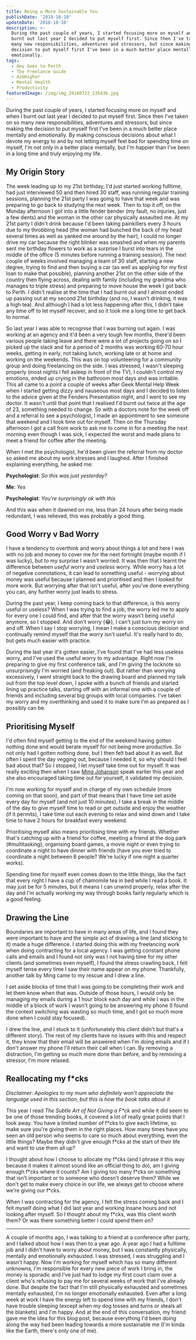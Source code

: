 ```yaml
---
title: Being a More Sustainable You
publishDate: '2018-10-10'
updateDate: '2018-10-10'
description: >-
  During the past couple of years, I started focusing more on myself and when I
  burnt out last year I decided to put myself first. Since then I've taken on so
  many new responsibilities, adventures and stressors, but since making the
  decision to put myself first I've been in a much better place mentally and
  emotionally.
tags:
  - Amy Goes to Perth
  - The Freelance Guide
  - AimHigher
  - Mental Health
  - Productivity
featuredImage: /img/img_20180722_135436.jpg
---
```

During the past couple of years, I started focusing more on myself and when I burnt out last year I decided to put myself first. Since then I've taken on so many new responsibilities, adventures and stressors, but since making the decision to put myself first I've been in a much better place mentally and emotionally. By making conscious decisions about what I devote my energy to and by not letting myself feel bad for spending time on myself, I'm not only in a better place mentally, but I'm happier than I've been in a long time and truly enjoying my life.

## My Origin Story

The week leading up to my 21st birthday, I'd just started working fulltime, had just interviewed 50 and then hired 30 staff, was running regular training sessions, planning the 21st party I was going to have that week and was preparing to go back to studying the next week. Then to top it off, on the Monday afternoon I got into a little fender bender (my fault, no injuries, just a few dents) and the woman in the other car physically assaulted me. At my 21st party I didn't drink because I'd been taking painkillers every 3 hours due to my throbbing head (the woman had bunched the back of my head several times as well as yanked me around by the hair), I could no longer drive my car because the right blinker was smashed and when my parents sent me birthday flowers to work as a surprise I burst into tears in the middle of the office (5 minutes before running a training session). The next couple of weeks involved managing a team of 30 staff, starting a new degree, trying to find and then buying a car (as well as applying for my first loan to make that possible), planning another 21st on the other side of the country then flying across, dealing with family (including my grandma who manages to triple stress) and preparing to move house the week I got back to Perth. I didn't realise at the time that I had burnt out and I almost ended up passing out at my second 21st birthday (and no, I wasn't drinking, it was a high tea). And although I had a lot less happening after this, I didn't take any time off to let myself recover, and so it took me a long time to get back to normal.

So last year I was able to recognise that I was burning out again. I was working at an agency and it'd been a very tough few months, there'd been various people taking leave and there were a lot of projects going on so I picked up the slack and for a period of 2 months was working 60-70 hour weeks, getting in early, not taking lunch, working late or at home and working on the weekends. This was on top volunteering for a community group and doing freelancing on the side.  I was stressed, I wasn't sleeping properly (most nights I fell asleep in front of the TV), I couldn't control my emotions, ended up crying in the bathroom most days and was irritable. This all came to a point a couple of weeks after Geek Mental Help Week when I started getting dizzy and nauseous most days and I decided to listen to the advice given at the Fenders Presentation night, and I went to see my doctor. It wasn't until that point that I realised I'd burnt out twice at the age of 23, something needed to change. So with a doctors note for the week off and a referral to see a psychologist, I made an appointment to see someone that weekend and I took time out for myself. Then on the Thursday afternoon I got a call from work to ask me to come in for a meeting the next morning even though I was sick, I expected the worst and made plans to meet a friend for coffee after the meeting.

When I met the psychologist, he'd been given the referral from my doctor so asked me about my work stresses and I laughed. After I finished explaining everything, he asked me:

**Psychologist**: _So this was just yesterday?_

**Me**: _Yes_

**Psychologist**: _You're surprisingly ok with this_

And this was when it dawned on me, less than 24 hours after being made redundant, I was relieved, this was probably a good thing.

## Good Worry v Bad Worry

I have a tendency to overthink and worry about things a lot and here I was with no job and money to cover me for the next fortnight (maybe month if I was lucky), but to my surprise I wasn't worried. It was then that I learnt the difference between _useful_ worry and _useless_ worry. While worry has a lot of negative connotations, it can lead to something useful - worrying about money was useful because I planned and prioritised and then I looked for more work. But worrying after that isn't useful, after you've done everything you can, any further worry just leads to stress.

During the past year, I keep coming back to that difference, is this worry useful or useless? When I was trying to find a job, the worry led me to apply for every one I could find, and after that the worry wasn't being useful anymore, so I stopped. And don't worry (😂), I can't just turn my worry on and off. When I say I stop worrying, I mean I make a conscious decision and continually remind myself that the worry isn't useful. It's really hard to do, but gets much easier with practice.

During the last year it's gotten easier, I've found that I've had less useless worry, and I've used the useful worry to my advantage. Right now I'm preparing to give my first conference talk, and I'm giving the locknote so unsurprisingly I'm worried (and freaking out). But rather than worrying excessively, I went straight back to the drawing board and planned my talk out from the top level down, I spoke with a bunch of friends and started lining up practice talks, starting off with an informal one with a couple of friends and including several big groups with local companies. I've taken my worry and my overthinking and used it to make sure I'm as prepared as I possibly can be.

## Prioritising Myself

I'd often find myself getting to the end of the weekend having gotten nothing done and would berate myself for not being more productive. So not only had I gotten nothing done, but I then felt bad about it as well. But often I spent the day vegging out, because I needed it, so why should I feel bad about that? So I stopped, I let myself take time out for myself. It was really exciting then when I saw [Ming Johanson](https://twitter.com/MingJohanson) speak earlier this year and she also encouraged taking time out for yourself, it validated my decision.

I'm now working for myself and in charge of my own schedule (more coming on that soon), and part of that means that I have time set aside every day for myself (and not just 10 minutes). I take a break in the middle of the day to give myself time to read or get outside and enjoy the weather (if it permits), I take time out each evening to relax and wind down and I take time to have 2 hours for breakfast every weekend.

Prioritising myself also means prioritising time with my friends. Whether that's catching up with a friend for coffee, meeting a friend at the dog park (#multitasking), organising board games, a movie night or even trying to coordinate a night to have dinner with friends (have you ever tried to coordinate a night between 6 people? We're lucky if one night a quarter works).

Spending time for myself even comes down to the little things, like the fact that every night I have a cup of chamomile tea in bed while I read a book. It may just be for 5 minutes, but it means I can unwind properly, relax after the day and I'm actually working my way through books fairly regularly which is a good feeling.

## Drawing the Line

Boundaries are important to have in many areas of life, and I found they were important to have and the simple act of drawing a line (and sticking to it) made a huge difference. I started doing this with my freelancing work when doing contracting for a local agency. I was getting constant phone calls and emails and I found not only was I not having time for my other clients (and sometimes even myself), I found the stress crawling back, I felt myself tense every time I saw their name appear on my phone. Thankfully, another talk by Ming came to my rescue and I drew a line.

I set aside blocks of time that I was going to be completing their work and let them know when that was.  Outside of those hours, I would only be managing my emails during a 1 hour block each day and while I was in the middle of a block of work I wasn't going to be answering my phone (I found the context switching was wasting so much time, and I got so much more done when I could stay focused).

I drew the line, and I stuck to it (unfortunately this client didn't but that's a different story). The rest of my clients have no issues with this and respect it, they know that their email will be answered when I'm doing emails and if I don't answer my phone I'll return their call when I can. By removing a distraction, I'm getting so much more done than before, and by removing a stressor, I'm more relaxed.

## Reallocating my f\*cks

_Disclaimer: Apologies to my mum who definitely won't appreciate the language used in this section, but this is how the book talks about it_

This year I read _The Subtle Art of Not Giving a F\*ck_ and while it did seem to be one of those trending books, it covered a lot of really great points that I took away. You have a limited number of f\*cks to give each lifetime, so make sure you're giving them in the right places. How many times have you seen an old person who seems to care so much about everything, even the little things? Maybe they didn't give enough f\*cks at the start of their life and want to use them all up?

I thought about how I choose to allocate my f\*cks (and I phrase it this way because it makes it almost sound like an official thing to do), am I giving enough f\*cks where it counts? Am I giving too many f\*cks on something that isn't important or to someone who doesn't deserve them? While we don't get to make every choice in our life, we always get to choose where we're giving our f\*cks.

When I was contracting for the agency, I felt the stress coming back and I felt myself doing what I did last year and working insane hours and not looking after myself. So I thought about my f\*cks, was this client worth them? Or was there something better I could spend them on?

- - -

A couple of months ago, I was talking to a friend at a conference after party, and I talked about how I was then to a year ago. A year ago I had a fulltime job and I didn't have to worry about money, but I was constantly physically, mentally and emotionally exhausted. I was stressed, I was struggling and I wasn't happy. Now I'm working for myself which has so many different unknowns, I'm responsible for every new piece of work I bring in, the money is sporadic and I've just had to lodge my first court claim over a client who's refusing to pay me for several weeks of work that I've already done. But despite the fact that I'm still physically exhausted and sometimes mentally exhausted, I'm no longer emotionally exhausted. Even after a long week at work I have the energy left to spend time with my friends, I don't have trouble sleeping (except when my dog tosses and turns or steals all the blankets) and I'm happy. And at the end of this conversation, my friend gave me the idea for this blog post, because everything I'd been doing along the way had been leading towards a more sustainable me (I'm kinda like the Earth, there's only one of me).
